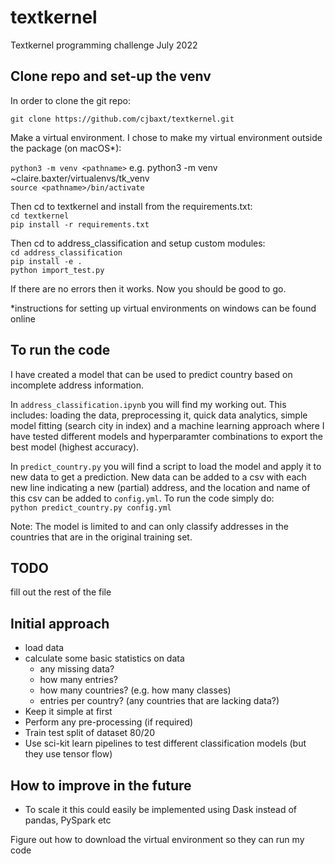 # textkernel
Textkernel programming challenge July 2022

## Clone repo and set-up the venv 

In order to clone the git repo:

```git clone https://github.com/cjbaxt/textkernel.git```

Make a virtual environment. I chose to make my virtual environment outside the package (on macOS*):

```python3 -m venv <pathname>``` e.g. python3 -m venv ~claire.baxter/virtualenvs/tk_venv  
```source <pathname>/bin/activate```

Then cd to textkernel and install from the requirements.txt:  
```cd textkernel```  
```pip install -r requirements.txt```  

Then cd to address_classification and setup custom modules:  
```cd address_classification```  
```pip install -e .```  
```python import_test.py```

If there are no errors then it works. Now you should be good to go.

*instructions for setting up virtual environments on windows can be found online

## To run the code 

I have created a model that can be used to predict country based on incomplete address information.   

In `address_classification.ipynb` you will find my working out. This includes: loading the data, preprocessing it, 
quick data analytics, simple model fitting (search city in index) and a machine learning approach where I have tested 
different models and hyperparamter combinations to export the best model (highest accuracy). 

In `predict_country.py` you will find a script to load the model and apply it to new data to get a prediction. New data
can be added to a csv with each new line indicating a new (partial) address, and the location and name of this csv can 
be added to `config.yml`. To run the code simply do:   
```python predict_country.py config.yml```

Note: The model is limited to and can only classify addresses in the countries that are in the original training set. 

## TODO 
fill out the rest of the file

## Initial approach 
- load data 
- calculate some basic statistics on data
  - any missing data?
  - how many entries?
  - how many countries? (e.g. how many classes)
  - entries per country? (any countries that are lacking data?)
- Keep it simple at first
- Perform any pre-processing (if required)
- Train test split of dataset 80/20
- Use sci-kit learn pipelines to test different classification models (but they use tensor flow)


## How to improve in the future
- To scale it this could easily be implemented using Dask instead of pandas, PySpark etc


Figure out how to download the virtual environment so they can run my code 
